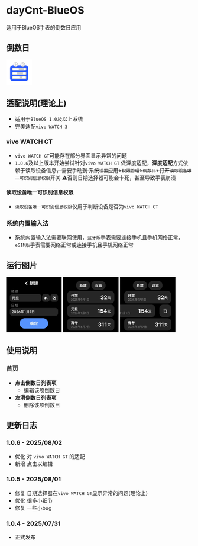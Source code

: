 # dayCnt-BlueOS
适用于BlueOS手表的倒数日应用
## 倒数日
<div>
 <img src="/icon/800.png" width="70">
</div>

## 适配说明(理论上)
 - 适用于`BlueOS 1.0`及以上系统
 - 完美适配`vivo WATCH 3`
### vivo WATCH GT
 - `vivo WATCH GT`可能存在部分界面显示异常的问题
 - `1.0.6`及以上版本开始尝试针对`vivo WATCH GT` 做深度适配，**深度适配**方式依赖于读取设备信息<del>，需要手动到 系统`设置`应用>`权限管理`>`倒数日`>打开`读取设备唯一可识别信息权限`开关</del> ⚠️否则日期选择器可能会卡死，甚至导致手表崩溃
#### 读取设备唯一可识别信息权限
 - `读取设备唯一可识别信息权限`仅用于判断设备是否为`vivo WATCH GT`
### 系统内置输入法
 - 系统内置输入法需要联网使用，`蓝牙版`手表需要连接手机且手机网络正常，`eSIM版`手表需要网络正常或连接手机且手机网络正常
## 运行图片
<div>
 <img src="/capture/newEvt.png" width="150">
 <img src="/capture/evts.png" width="150">
 <img src="/capture/del.png" width="150">
</div>

## 使用说明
### 首页
 - **点击倒数日列表项**
   - 编辑该项倒数日
 - **左滑倒数日列表项**
   - 删除该项倒数日
## 更新日志
### 1.0.6 - 2025/08/02
 - 优化 对 `vivo WATCH GT` 的适配
 - 新增 点击以编辑
### 1.0.5 - 2025/08/01
 - 修复 日期选择器在`vivo WATCH GT`显示异常的问题(理论上)
 - 优化 很多小细节
 - 修复 一些小bug
### 1.0.4 - 2025/07/31
 - 正式发布
